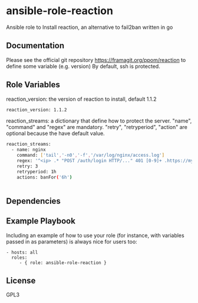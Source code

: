 ansible-role-reaction
=========

Ansible role to Install reaction, an alternative to fail2ban written in go

Documentation 
-------------

Please see the official git repository https://framagit.org/ppom/reaction to define some variable (e.g. version)
By default, ssh is protected.

Role Variables
--------------

reaction_version: the version of reaction to install, default 1.1.2
```bash
reaction_version: 1.1.2
```
reaction_streams: a dictionary that define how to protect the server. "name", "command" and "regex" are mandatory. "retry", "retryperiod", "action" are optional because the have default value.

```bash
reaction_streams:
  - name: nginx
    command: ['tail','-n0','-f','/var/log/nginx/access.log']
    regex: '^<ip> .* "POST /auth/login HTTP/..." 401 [0-9]+ .https://mydomain.com'
    retry: 3
    retryperiod: 1h
    actions: banFor('6h')
 
```

Dependencies
------------

Example Playbook
----------------

Including an example of how to use your role (for instance, with variables passed in as parameters) is always nice for users too:

    - hosts: all
      roles:
         - { role: ansible-role-reaction }

License
-------

GPL3
